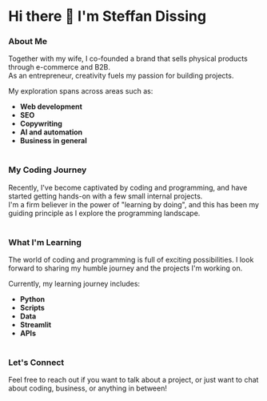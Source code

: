 # Hi there 👋 I'm Steffan Dissing

### **About Me**
Together with my wife, I co-founded a brand that sells physical products through e-commerce and B2B.<br>
As an entrepreneur, creativity fuels my passion for building projects.<br> 

My exploration spans across areas such as:
- **Web development**
- **SEO**
- **Copywriting**
- **AI and automation**
- **Business in general**
<br/><br/>

### **My Coding Journey**
Recently, I've become captivated by coding and programming, and have started getting hands-on with a few small internal projects.<br>
I'm a firm believer in the power of "learning by doing", and this has been my guiding principle as I explore the programming landscape.
<br/><br/>

### **What I'm Learning**
The world of coding and programming is full of exciting possibilities.
I look forward to sharing my humble journey and the projects I'm working on.

Currently, my learning journey includes:
- **Python**
- **Scripts**
- **Data**
- **Streamlit**
- **APIs**
<br/><br/>

### **Let's Connect**
Feel free to reach out if you want to talk about a project, or just want to chat about coding, business, or anything in between!

<!---
Formand-1/Formand-1 is a ✨ special ✨ repository because its `README.md` (this file) appears on your GitHub profile.
You can click the Preview link to take a look at your changes.
--->
